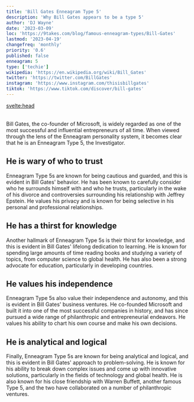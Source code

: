 ```yaml
---
title: 'Bill Gates Enneagram Type 5'
description: 'Why Bill Gates appears to be a type 5'
author: 'DJ Wayne'
date: '2023-03-09'
loc: 'https://9takes.com/blog/famous-enneagram-types/Bill-Gates'
lastmod: '2023-04-19'
changefreq: 'monthly'
priority: '0.6'
published: false
enneagram: 5
type: ['techie']
wikipedia: 'https://en.wikipedia.org/wiki/Bill_Gates'
twitter: 'https://twitter.com/BillGates'
instagram: 'https://www.instagram.com/thisisbillgates'
tiktok: 'https://www.tiktok.com/discover/bill-gates'
---
```


<svelte:head>

  <meta property="og:image" content="https://9takes.com/types/5s/Bill-Gates.webp" />
  <link rel="canonical" href="https://9takes.com/blog/famous-enneagram-types/Bill-Gates">
</svelte:head>
<script>
	import  PopCard  from "../../../lib/components/atoms/PopCard.svelte";
</script>
<div
	style="display: flex;
    justify-content: center;
    margin: 1rem 0;
	"
>
	<PopCard
		image={`/types/5s/${'Bill-Gates'}.webp`}
		showIcon={false}
		text="Bill Gates"
		subtext=""
	/>
</div>

Bill Gates, the co-founder of Microsoft, is widely regarded as one of the most successful and influential entrepreneurs of all time. When viewed through the lens of the Enneagram personality system, it becomes clear that he is an Enneagram Type 5, the Investigator.

## He is wary of who to trust

Enneagram Type 5s are known for being cautious and guarded, and this is evident in Bill Gates' behavior. He has been known to carefully consider who he surrounds himself with and who he trusts, particularly in the wake of his divorce and controversies surrounding his relationship with Jeffrey Epstein. He values his privacy and is known for being selective in his personal and professional relationships.

## He has a thirst for knowledge

Another hallmark of Enneagram Type 5s is their thirst for knowledge, and this is evident in Bill Gates' lifelong dedication to learning. He is known for spending large amounts of time reading books and studying a variety of topics, from computer science to global health. He has also been a strong advocate for education, particularly in developing countries.

## He values his independence

Enneagram Type 5s also value their independence and autonomy, and this is evident in Bill Gates' business ventures. He co-founded Microsoft and built it into one of the most successful companies in history, and has since pursued a wide range of philanthropic and entrepreneurial endeavors. He values his ability to chart his own course and make his own decisions.

## He is analytical and logical

Finally, Enneagram Type 5s are known for being analytical and logical, and this is evident in Bill Gates' approach to problem-solving. He is known for his ability to break down complex issues and come up with innovative solutions, particularly in the fields of technology and global health. He is also known for his close friendship with Warren Buffett, another famous Type 5, and the two have collaborated on a number of philanthropic ventures.
